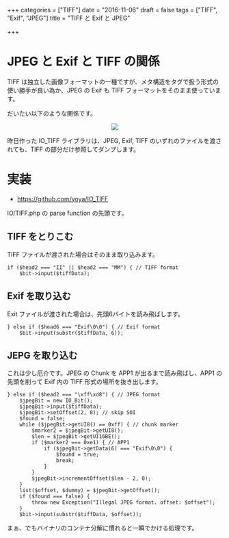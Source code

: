 +++
categories = ["TIFF"]
date = "2016-11-06"
draft = false
tags = ["TIFF", "Exif", "JPEG"]
title = "TIFF と Exif と JPEG"

+++

# JPEG と Exif と TIFF の関係

TIFF は独立した画像フォーマットの一種ですが、メタ構造をタグで扱う形式の使い勝手が良い為か、JPEG の Exif も TIFF フォーマットをそのまま使っています。

だいたい以下のような関係です。

<center> <img src="../figure01.png" /> </center>

昨日作った IO_TIFF ライブラリは、JPEG, Exif, TIFF のいずれのファイルを渡されても、TIFF の部分だけ参照してダンプします。

# 実装

- https://github.com/yoya/IO_TIFF

IO/TIFF.php の parse function の先頭です。

## TIFF をとりこむ

TIFF ファイルが渡された場合はそのまま取り込みます。

```
if ($head2 === "II" || $head2 === "MM") { // TIFF format
    $bit->input($tiffData);
```

## Exif を取り込む

Exit ファイルが渡された場合は、先頭6バイトを読み飛ばします。

```
} else if ($head6 === "Exif\0\0") { // Exif format
    $bit->input(substr($tiffData, 6));
```

## JEPG を取り込む

これは少し厄介です。JPEG の Chunk を APP1 が出るまで読み飛ばし、APP1 の先頭を削って Exif 内の TIFF 形式の場所を抜き出します。

```
} else if ($head2 === "\xff\xd8") { // JPEG format
    $jpegBit = new IO_Bit();
    $jpegBit->input($tiffData);
    $jpegBit->setOffset(2, 0); // skip SOI
    $found = false;
    while ($jpegBit->getUI8() == 0xff) { // chunk marker
        $marker2 = $jpegBit->getUI8();
        $len = $jpegBit->getUI16BE();
        if ($marker2 === 0xe1) { // APP1
            if ($jpegBit->getData(6) === "Exif\0\0") {
                $found = true;
                break;
            }
        }
        $jpegBit->incrementOffset($len - 2, 0);
    }
    list($offset, $dummy) = $jpegBit->getOffset();
    if ($found === false) {
        throw new Exception("Illegal JPEG format. offset: $offset");
    }
    $bit->input(substr($tiffData, $offset));
```

まぁ、でもバイナリのコンテナ分解に慣れると一瞬でかける処理です。

